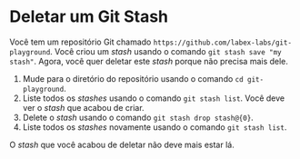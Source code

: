 # Deletar um Git Stash

Você tem um repositório Git chamado `https://github.com/labex-labs/git-playground`. Você criou um _stash_ usando o comando `git stash save "my stash"`. Agora, você quer deletar este _stash_ porque não precisa mais dele.

1. Mude para o diretório do repositório usando o comando `cd git-playground`.
2. Liste todos os _stashes_ usando o comando `git stash list`. Você deve ver o _stash_ que acabou de criar.
3. Delete o _stash_ usando o comando `git stash drop stash@{0}`.
4. Liste todos os _stashes_ novamente usando o comando `git stash list`.

O _stash_ que você acabou de deletar não deve mais estar lá.

